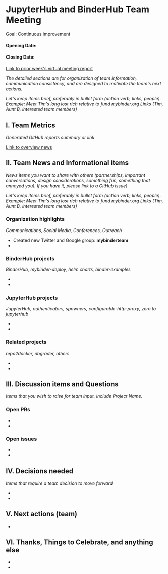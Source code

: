 # JupyterHub and BinderHub Team Meeting

Goal: Continuous improvement

#### Opening Date:
#### Closing Date:

[Link to prior week's virtual meeting report]()

*The detailed sections are for organization of  team information, communication consistency, and are designed to motivate the team's next actions.*

*Let's keep items brief, preferably in bullet form (action verb, links, people). Example:  Meet Tim's long lost rich relative to fund mybinder.org Links (Tim, Aunt B, interested team members)*

## I. Team Metrics
*Generated GitHub reports summary or link*

[Link to overview news]()

## II. Team News and Informational items
*News items you want to share with others (partnerships, important conversations, design considerations, something fun, something that annoyed you). If you have it, please link to a GitHub issue)*

*Let's keep items brief, preferably in bullet form (action verb, links, people). Example:  Meet Tim's long lost rich relative to fund mybinder.org Links (Tim, Aunt B, interested team members)*

### Organization highlights
*Communications, Social Media, Conferences, Outreach*

- Created new Twitter and Google group: **mybinderteam**
-

### BinderHub projects
*BinderHub, mybinder-deploy, helm charts, binder-examples*

-
-

### JupyterHub projects
*JupyterHub, authenticators, spawners, configurable-http-proxy, zero to jupyterhub*

-
-

### Related projects
*repo2docker, nbgrader, others*

-
-

## III. Discussion items and Questions
*Items that you wish to raise for team input. Include Project Name.*
### Open PRs
-
-

### Open issues
-
-

## IV. Decisions needed
*Items that require a team decision to move forward*

-
-

## V. Next actions (team)

-

## VI. Thanks, Things to Celebrate, and anything else

-
-
